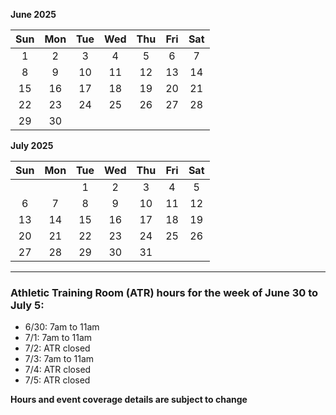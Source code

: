 **June 2025**

|Sun|Mon|Tue|Wed|Thu|Fri|Sat|
|:---:|:---:|:---:|:---:|:---:|:---:|:---:|
|1  |2  |3  |4  |5  |6  |7  |
|8  |9  |10 |11 |12 |13 |14 |
|15 |16 |17 |18 |19 |20 |21 |
|22 |23 |24 |25 |26 |27 |28 |
|29 |30 |   |   |   |   |   |
 
**July 2025**

|Sun|Mon|Tue|Wed|Thu|Fri|Sat|
|:---:|:---:|:---:|:---:|:---:|:---:|:---:|
|   |   |1  |2  |3  |4  |5  |
|6  |7  |8  |9  |10 |11 |12 |
|13 |14 |15 |16 |17 |18 |19 |
|20 |21 |22 |23 |24 |25 |26 |
|27 |28 |29 |30 |31 |   |   |

---
### Athletic Training Room (ATR) hours for the week of June 30 to July 5:

* 6/30: 7am to 11am
* 7/1:  7am to 11am
* 7/2:  ATR closed
* 7/3:  7am to 11am
* 7/4:  ATR closed
* 7/5:  ATR closed

**Hours and event coverage details are subject to change**
